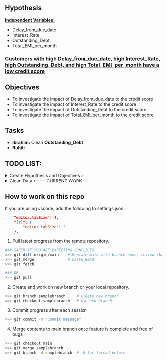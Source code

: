 ## Hypothesis
 <b><u>Independent Variables: </u></b> 
* Delay_from_due_date
* Interest_Rate 
* Outstanding_Debt
* Total_EMI_per_month <br>

 <h3><b><u>Customers with high Delay_from_due_date, high Interest_Rate, high Outstanding_Debt, and high Total_EMI_per_month have a low credit score</u></b></h3>

## Objectives
- To investigate the impact of Delay_from_due_date to the credit score
- To investigate the impact of Interest_Rate to the credit score
- To investigate the impact of Outstanding_Debt to the credit score
- To investigate the impact of Total_EMI_per_month to the credit score

## Tasks
- **Ibrahim:** Clean **Outstanding_Debt** 
- **Ruhit:** 

## TODO LIST:
<details><summary>
Create Hypothesis and Objectives ✅
</summary>
<ul>
    <li>Select 4 independent variables ✅</li>
<ul>
</details>

<details><summary>
Clean Data <--- CURRENT WORK
</summary>
<ul>

<li>
Total_EMI_per_month:
    <ul>
        <li>Round off to 2DP</li>
        <li>Remove nulls</li>
        <li>Identify outliers</li>
    </ul>
</li>

<li>
Delay_from_due_date: 
    <ul>
        <li>Deal with negative values</li>
        <li>Identify outliers</li>
    </ul>
</li>

<li>
Interest_Rate: 
    <ul>
        <li>Do something about the crazy interest rates?</li>
    </ul>
</li>

<li>
Outstanding_Debt: 
    <ul>
        <li>Deal with nulls ❌</li>
        <li>Remove unnecessary characters ✅</li>
        <li>Convert to Numeric ✅</li>
    </ul>
</li>

</ul>
</details>

## How to work on this repo

If you are using vscode, add the following to settings.json:
```json
    "editor.tabSize": 4,
    "[r]": {
        "editor.tabSize": 2
    },
```

1. Pull latest progress from the remote repository.
```bash
### SAFER IF YOU ARE EXPECTING CONFLICTS
>>> git diff origin/main    # Replace main with branch name, review changes
>>> git merge               # FETCH_HEAD
>>> git fetch

### OR
>>> git pull        
```
2. Create and work on new branch on your local repository. 
```bash
>>> git branch samplebranch     # Create new branch
>>> git checkout samplebranch   # Use new branch
```
3. Commit progress after each session
```bash
>>> git commit -m "Commit message"
```
4. Merge contents to main branch once feature is complete and free of bugs
```bash
>>> git checkout main
>>> git merge samplebranch
>>> git branch -d samplebranch  # -D for forced delete
```

